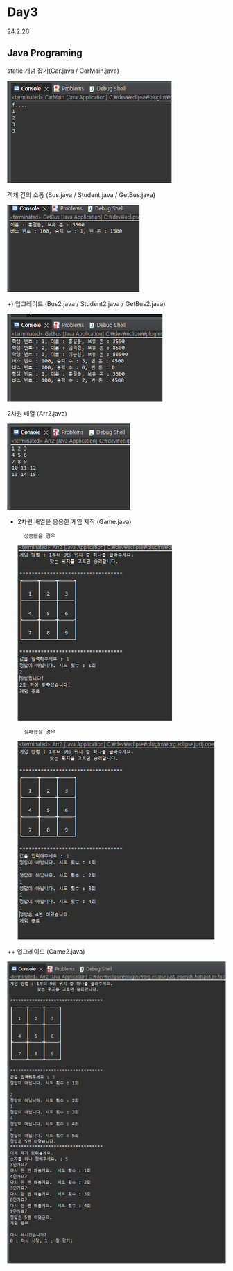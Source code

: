 # Day3
24.2.26

## Java Programing

static 개념 잡기(Car.java / CarMain.java)

![이미지](./img/static.PNG)

객체 간의 소통 (Bus.java / Student.java / GetBus.java)

![이미지](./img/bus.PNG)

+) 업그레이드 (Bus2.java / Student2.java / GetBus2.java)

![이미지](./img/bus2.PNG)

2차원 배열 (Arr2.java)

![이미지](./img/arr2.PNG)

  + 2차원 배열을 응용한 게임 제작 (Game.java)

          성공했을 경우
    
    ![이미지](./img/game1.PNG)

          실패했을 경우

    ![이미지](./img/game2.PNG)

  ++ 업그레이드 (Game2.java)

  ![이미지](./img/game3.PNG)
